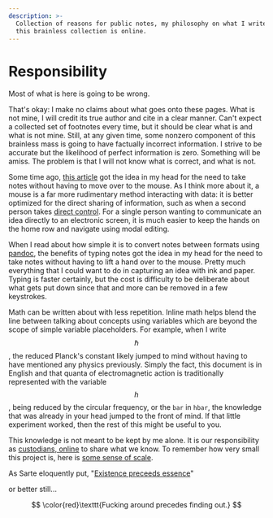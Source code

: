 ```yaml
---
description: >-
  Collection of reasons for public notes, my philosophy on what I write, and why
  this brainless collection is online.
---
```


# Responsibility

Most of what is here is going to be wrong.&#x20;

That's okay: I make no claims about what goes onto these pages. What is not mine, I will credit its true author and cite in a clear manner. Can't expect a collected set of footnotes every time, but it should be clear what is and what is not mine. Still, at any given time, some nonzero component of this brainless mass is going to have factually incorrect information. I strive to be accurate but the likelihood of perfect information is zero. Something will be amiss. The problem is that I will not know what is correct, and what is not.&#x20;

Some time ago, [this article](https://jamesbvaughan.com/markdown-pandoc-notes/) got the idea in my head for the need to take notes without having to move over to the mouse. As I think more about it, a mouse is a far more rudimentary method interacting with data: it is better optimized for the direct sharing of information, such as when a second person takes [direct control](https://www.youtube.com/watch?v=p3h8ZnXLsRg). For a single person wanting to communicate an idea directly to an electronic screen, it is much easier to keep the hands on the home row and navigate using modal editing.&#x20;

When I read about how simple it is to convert notes between formats using [pandoc](https://pandoc.org), the benefits of typing notes got the idea in my head for the need to take notes without having to lift a hand over to the mouse. Pretty much everything that I could want to do in capturing an idea with ink and paper. Typing is faster certainly, but the cost is difficulty to be deliberate about what gets put down since that and more can be removed in a few keystrokes.&#x20;

Math can be written about with less repetition. Inline math helps blend the line between talking about concepts using variables which are beyond the scope of simple variable placeholders. For example, when I write $$\hbar$$, the reduced Planck's constant likely jumped to mind without having to have mentioned any physics previously. Simply the fact, this document is in English and that quanta of electromagnetic action is traditionally represented with the variable $$h$$, being reduced by the circular frequency, or the `bar` in `hbar`, the knowledge that was already in your head jumped to the front of mind. If that little experiment worked, then the rest of this might be useful to you.&#x20;

This knowledge is not meant to be kept by me alone. It is our responsibility as [custodians, online](http://custodians.online) to share what we know. To remember how very small this project is, here is [some sense of scale](http://stars.chromeexperiments.com).&#x20;

As Sarte eloquently put, "[Existence preceeds essence](https://en.wikipedia.org/wiki/Existence\_precedes\_essence)" &#x20;

or better still...

$$
\color{red}\texttt{Fucking around precedes finding out.}
$$

&#x20;



&#x20;



